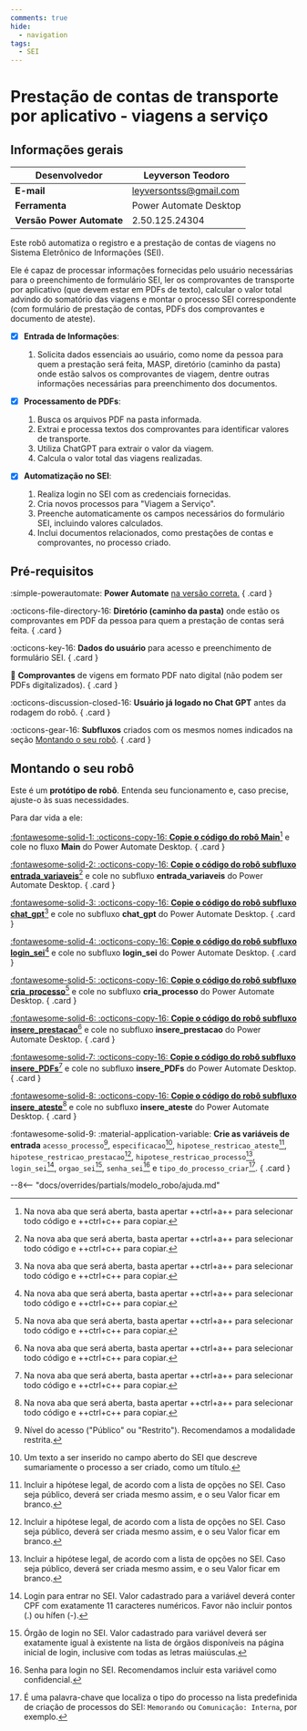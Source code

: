 ```yaml
---
comments: true
hide:
  - navigation
tags:
  - SEI
---
```


# Prestação de contas de transporte por aplicativo - viagens a serviço

## Informações gerais

| **Desenvolvedor**| Leyverson Teodoro  |
| ----------- | ------------------------------------ |
| **E-mail**       | leyversontss@gmail.com |
| **Ferramenta**    | Power Automate Desktop |
| **Versão Power Automate**    | 2.50.125.24304 |

Este robô automatiza o registro e a prestação de contas de viagens no Sistema Eletrônico de Informações (SEI). 

Ele é capaz de processar informações fornecidas pelo usuário necessárias para o preenchimento de formulário SEI,  ler os comprovantes de transporte por aplicativo (que devem estar em PDFs de texto), calcular o valor total advindo do somatório das viagens e montar o processo SEI correspondente (com formulário de prestação de contas, PDFs dos comprovantes e documento de ateste). 


- [x] **Entrada de Informações**: 
  1. Solicita dados essenciais ao usuário, como nome da pessoa para quem a prestação será feita, MASP, diretório (caminho da pasta) onde estão salvos os comprovantes de viagem, dentre outras informações necessárias para preenchimento dos documentos.

- [x] **Processamento de PDFs**:  
  1. Busca os arquivos PDF na pasta informada.
  2. Extrai e processa textos dos comprovantes para identificar valores de transporte.
  3. Utiliza ChatGPT para extrair o valor da viagem.
  4. Calcula o valor total das viagens realizadas.

- [x] **Automatização no SEI**:
  1. Realiza login no SEI com as credenciais fornecidas.
  2. Cria novos processos para "Viagem a Serviço".
  3. Preenche automaticamente os campos necessários do formulário SEI, incluindo valores calculados.
  4. Inclui documentos relacionados, como prestações de contas e comprovantes, no processo criado.


## Pré-requisitos

<div class="grid" markdown>

:simple-powerautomate: __Power Automate__ [na versão correta.](#informacoes-gerais)
{ .card }

:octicons-file-directory-16: __Diretório (caminho da pasta)__ onde estão os comprovantes em PDF da pessoa para quem a prestação de contas será feita.
{ .card }

:octicons-key-16: __Dados do usuário__ para acesso e preenchimento de formulário SEI.
{ .card }

:page_facing_up: __Comprovantes__ de vigens em formato PDF nato digital (não podem ser PDFs digitalizados).
{ .card }

:octicons-discussion-closed-16: __Usuário já logado no Chat GPT__ antes da rodagem do robô.
{ .card }

:octicons-gear-16: __Subfluxos__ criados com os mesmos nomes indicados na seção [Montando o seu robô](#montando-o-seu-robo).
{ .card }

</div>

## Montando o seu robô

Este é um **protótipo de robô**.
Entenda seu funcionamento e, caso precise, ajuste-o às suas necessidades.

Para dar vida a ele:

<div class="grid" markdown>

[:fontawesome-solid-1: :octicons-copy-16: __Copie o código do robô Main__](https://raw.githubusercontent.com/automatiza-mg/biblioteca-de-robos/refs/heads/main/robos/site/prestacao_uber/prestacao_uber_main.txt)[^1] e cole no fluxo __Main__ do Power Automate Desktop.
{ .card }

[:fontawesome-solid-2: :octicons-copy-16: __Copie o código do robô subfluxo entrada_variaveis__](https://raw.githubusercontent.com/automatiza-mg/biblioteca-de-robos/refs/heads/main/robos/site/prestacao_uber/prestacao_uber_entrada_variaveis.txt)[^1] e cole no subfluxo  __entrada_variaveis__ do Power Automate Desktop.
{ .card }

[:fontawesome-solid-3: :octicons-copy-16: __Copie o código do robô subfluxo chat_gpt__](https://raw.githubusercontent.com/automatiza-mg/biblioteca-de-robos/refs/heads/main/robos/site/prestacao_uber/prestacao_uber_chat_gpt.txt)[^1] e cole no subfluxo  __chat_gpt__ do Power Automate Desktop.
{ .card }

[:fontawesome-solid-4: :octicons-copy-16: __Copie o código do robô subfluxo login_sei__](https://raw.githubusercontent.com/automatiza-mg/biblioteca-de-robos/refs/heads/main/robos/site/login_sei.txt)[^1] e cole no subfluxo  __login_sei__ do Power Automate Desktop.
{ .card }

[:fontawesome-solid-5: :octicons-copy-16: __Copie o código do robô subfluxo cria_processo__](https://raw.githubusercontent.com/automatiza-mg/biblioteca-de-robos/refs/heads/main/robos/site/prestacao_uber/prestacao_uber_cria_processo.txt)[^1] e cole no subfluxo  __cria_processo__ do Power Automate Desktop.
{ .card }

[:fontawesome-solid-6: :octicons-copy-16: __Copie o código do robô subfluxo insere_prestacao__](https://raw.githubusercontent.com/automatiza-mg/biblioteca-de-robos/refs/heads/main/robos/site/prestacao_uber/prestacao_uber_insere_prestacao.txt)[^1] e cole no subfluxo  __insere_prestacao__ do Power Automate Desktop.
{ .card }

[:fontawesome-solid-7: :octicons-copy-16: __Copie o código do robô subfluxo insere_PDFs__](https://raw.githubusercontent.com/automatiza-mg/biblioteca-de-robos/refs/heads/main/robos/site/prestacao_uber/prestacao_uber_insere_PDFs.txt)[^1] e cole no subfluxo  __insere_PDFs__ do Power Automate Desktop.
{ .card }

[:fontawesome-solid-8: :octicons-copy-16: __Copie o código do robô subfluxo insere_ateste__](https://raw.githubusercontent.com/automatiza-mg/biblioteca-de-robos/refs/heads/main/robos/site/prestacao_uber/prestacao_uber_insere_ateste.txt)[^1] e cole no subfluxo  __insere_ateste__ do Power Automate Desktop.
{ .card }

:fontawesome-solid-9: :material-application-variable: __Crie as variáveis de entrada__ `acesso_processo`[^2], `especificacao`[^3], `hipotese_restricao_ateste`[^4], `hipotese_restricao_prestacao`[^4], `hipotese_restricao_processo`[^4], `login_sei`[^5], `orgao_sei`[^6], `senha_sei`[^7] e `tipo_do_processo_criar`[^8].
{ .card }

</div>

--8<-- "docs/overrides/partials/modelo_robo/ajuda.md"

[^1]: Na nova aba que será aberta, basta apertar ++ctrl+a++ para selecionar todo código e ++ctrl+c++ para copiar.
[^2]: Nível do acesso ("Público" ou "Restrito"). Recomendamos a modalidade restrita.
[^3]: Um texto a ser inserido no campo aberto do SEI que descreve sumariamente o processo a ser criado, como um título.
[^4]: Incluir a hipótese legal, de acordo com a lista de opções no SEI. Caso seja público, deverá ser criada mesmo assim, e o seu Valor ficar em branco.
[^5]: Login para entrar no SEI. Valor cadastrado para a variável deverá conter CPF com exatamente 11 caracteres numéricos. Favor não incluir pontos (.) ou hífen (-).
[^6]: Órgão de login no SEI. Valor cadastrado para variável deverá ser exatamente igual à existente na lista de órgãos disponíveis na página inicial de login, inclusive com todas as letras maiúsculas.
[^7]: Senha para login no SEI. Recomendamos incluir esta variável como confidencial.
[^8]: É uma palavra-chave que localiza o tipo do processo na lista predefinida de criação de processos do SEI: `Memorando` ou `Comunicação: Interna`, por exemplo.
